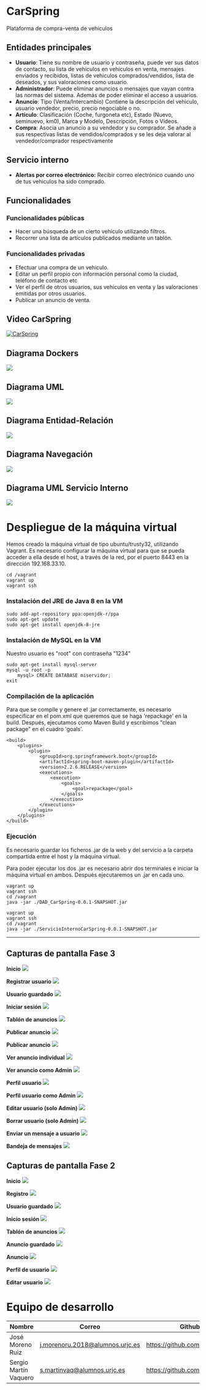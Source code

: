 # CarSpring
Plataforma de compra-venta de vehiculos
## Entidades principales
- **Usuario**: Tiene su nombre de usuario y contraseña, puede ver sus datos de contacto, su lista de vehiculos en vehiculos en venta, mensajes enviados y recibidos, listas de vehiculos comprados/vendidos, lista de deseados, y sus valoraciones como usuario.
- **Administrador**: Puede eliminar anuncios o mensajes que vayan contra las normas del sistema. Además de poder eliminar el acceso a usuarios.
- **Anuncio**: Tipo (Venta/Intercambio) Contiene la descripción del vehiculo, usuario vendedor, precio, precio negociable o no.
- **Artículo**: Clasificación (Coche, furgoneta etc), Estado (Nuevo, seminuevo, km0), Marca y Modelo, Descripción, Fotos o Vídeos.
- **Compra**: Asocia un anuncio a su vendedor y su comprador. Se añade a sus respectivas listas de vendidos/comprados y se les deja valorar al vendedor/comprador respectivamente

## Servicio interno
- **Alertas por correo electrónico:** Recibir correo electrónico cuando uno de tus vehiculos ha sido comprado.

## Funcionalidades
### Funcionalidades públicas
- Hacer una búsqueda de un cierto vehiculo utilizando filtros.
- Recorrer una lista de artículos publicados mediante un tablón. 

### Funcionalidades privadas
- Efectuar una compra de un vehiculo.
- Editar un perfil propio con información personal como la ciudad, teléfono de contacto etc
- Ver el perfil de otros usuarios, sus vehiculos en venta y las valoraciones emitidas por otros usuarios.
- Publicar un anuncio de venta.

## Video CarSpring
[![CarSpring](https://www.youtube.com/watch?v=0stK0qlXcdw/0.jpg)](https://www.youtube.com/watch?v=0stK0qlXcdw "CarSpring")

## Diagrama Dockers
<kbd>![](Imagenes/DiagramaDocker.png)</kbd>

## Diagrama UML
<kbd>![](Imagenes/diagramaUML.png)</kbd>

## Diagrama Entidad-Relación
<kbd>![](Imagenes/DiagramaEntidad-Relacion.png)</kbd>

## Diagrama Navegación
<kbd>![](Imagenes/DiagramaNavegacion.PNG)</kbd>

## Diagrama UML Servicio Interno
<kbd>![](Imagenes/UMLservicioInterno.png)</kbd>

# Despliegue de la máquina virtual<a name="despliegueVM"></a>
Hemos creado la máquina virtual de tipo ubuntu/trusty32, utilizando Vagrant. Es necesario configurar la máquina virtual para que se pueda acceder a ella desde el host, a través de la red, por el puerto 8443 en la dirección 192.168.33.10.
```
cd /vagrant
vagrant up
vagrant ssh
```

### Instalación del JRE de Java 8 en la VM
```
sudo add-apt-repository ppa:openjdk-r/ppa
sudo apt-get update
sudo apt-get install openjdk-8-jre
```

### Instalación de MySQL en la VM
Nuestro usuario es "root" con contraseña "1234"
```
sudo apt-get install mysql-server
mysql -u root -p
	mysql> CREATE DATABASE miservidor;
exit
```  
  

### Compilación de la aplicación
Para que se compile y genere el .jar correctamente, es necesario especificar en el pom.xml que queremos que se haga 'repackage' en la build. Después, ejecutamos como Maven Build y escribimos "clean package" en el cuadro 'goals'.
```
<build>
	<plugins>
		<plugin>
			<groupId>org.springframework.boot</groupId>
			<artifactId>spring-boot-maven-plugin</artifactId>
	    	<version>2.2.6.RELEASE</version>
		    <executions>
       			<execution>
    				<goals>
        				<goal>repackage</goal>
       				</goals>
       			</execution>
   			</executions>			
   		</plugin>
	</plugins>
</build>
```
### Ejecución
Es necesario guardar los ficheros .jar de la web y del servicio a la carpeta compartida entre el host y la máquina virtual.

Para poder ejecutar los dos .jar es necesario abrir dos terminales e iniciar la máquina virtual en ambos. Después ejecutaremos un .jar en cada uno.
```
vagrant up
vagrant ssh
cd /vagrant
java -jar ./DAD_CarSpring-0.0.1-SNAPSHOT.jar
```
```
vagrant up
vagrant ssh
cd /vagrant
java -jar ./ServicioInternoCarSpring-0.0.1-SNAPSHOT.jar
```
__________________________

## Capturas de pantalla Fase 3


**Inicio**
<kbd>![](Imagenes/fase3inicio.PNG)</kbd>

**Registrar usuario**
<kbd>![](Imagenes/fase3registro.PNG)</kbd>

**Usuario guardado**
<kbd>![](Imagenes/fase3usuarioguardado.PNG)</kbd>

**Iniciar sesión**
<kbd>![](Imagenes/fase3iniciosesion.PNG)</kbd>

**Tablón de anuncios**
<kbd>![](Imagenes/fase3tablon.PNG)</kbd>
  
**Publicar anuncio**
<kbd>![](Imagenes/fase3publicaranuncio.PNG)</kbd>
  
**Publicar anuncio**
<kbd>![](Imagenes/fase3publicaranuncio.PNG)</kbd>

**Ver anuncio individual**
<kbd>![](Imagenes/fase3veranunciouser.PNG)</kbd>
  
**Ver anuncio como Admin**
<kbd>![](Imagenes/fase3veranuncioadmin.PNG)</kbd>

**Perfil usuario**
<kbd>![](Imagenes/fase3perfilusuariousuario.PNG)</kbd>

**Perfil usuario como Admin**
<kbd>![](Imagenes/fase3perfilusuarioadmin.PNG)</kbd>

**Editar usuario (solo Admin)**
<kbd>![](Imagenes/fase3editarusuario.PNG)</kbd>

**Borrar usuario (solo Admin)**
<kbd>![](Imagenes/fase3borrarusuario.PNG)</kbd>
  
**Enviar un mensaje a usuario**
<kbd>![](Imagenes/fase3enviarmensaje.PNG)</kbd>
  
**Bandeja de mensajes**
<kbd>![](Imagenes/fase3bandejaentrada.PNG)</kbd>

## Capturas de pantalla Fase 2


**Inicio**
<kbd>![](Imagenes/Inicio.PNG)</kbd>

**Registro**
<kbd>![](Imagenes/Registro.PNG)</kbd>

**Usuario guardado**
<kbd>![](Imagenes/UsuarioGuardado.PNG)</kbd>

**Inicio sesión**
<kbd>![](Imagenes/InicioSesion.PNG)</kbd>

**Tablón de anuncios**
<kbd>![](Imagenes/Tablon.PNG)</kbd>

**Anuncio guardado**
<kbd>![](Imagenes/AnuncioGuardado.PNG)</kbd>

**Anuncio**
<kbd>![](Imagenes/Anuncio.PNG)</kbd>

**Perfil de usuario**
<kbd>![](Imagenes/PerfilUsuario.PNG)</kbd>

**Editar usuario**
<kbd>![](Imagenes/EditarUsuario.PNG)</kbd>





# Equipo de desarrollo
| **Nombre**  | **Correo**  | **Github**  | 
|---|---|---|
| José Moreno Ruiz  | j.morenoru.2018@alumnos.urjc.es   | https://github.com/Jomr02  |  
|  Sergio Martín Vaquero |  s.martinvaq@alumnos.urjc.es | https://github.com/srgmrtnvqr |
